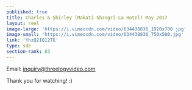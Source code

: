 ```yaml
---
published: true
title: Charles & Shirley (Makati Shangri-La Hotel) May 2017
layout: reel
image-large: 'https://i.vimeocdn.com/video/634438836_1920x700.jpg'
image-small: 'https://i.vimeocdn.com/video/634438836_750x500.jpg'
link: 'YhzQ2IQ12TE'
type: sde
section-rank: 83
---
```

Email: inquiry@threelogyvideo.com

Thank you for watching! :)